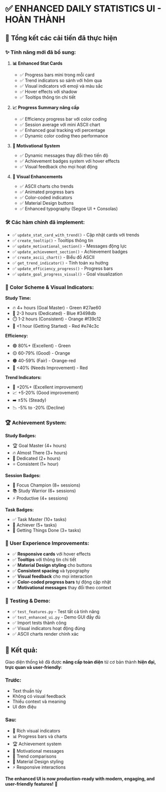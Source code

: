 # ✅ ENHANCED DAILY STATISTICS UI - HOÀN THÀNH

## 🎯 Tổng kết các cải tiến đã thực hiện

### ✨ **Tính năng mới đã bổ sung:**

1. **📊 Enhanced Stat Cards**
   - ✅ Progress bars mini trong mỗi card
   - ✅ Trend indicators so sánh với hôm qua
   - ✅ Visual indicators với emoji và màu sắc
   - ✅ Hover effects với shadow
   - ✅ Tooltips thông tin chi tiết

2. **📈 Progress Summary nâng cấp**
   - ✅ Efficiency progress bar với color coding
   - ✅ Session average với mini ASCII chart
   - ✅ Enhanced goal tracking với percentage
   - ✅ Dynamic color coding theo performance

3. **💝 Motivational System**
   - ✅ Dynamic messages thay đổi theo tiến độ
   - ✅ Achievement badges system với hover effects
   - ✅ Visual feedback cho mọi hoạt động

4. **🎨 Visual Enhancements**
   - ✅ ASCII charts cho trends
   - ✅ Animated progress bars
   - ✅ Color-coded indicators
   - ✅ Material Design buttons
   - ✅ Enhanced typography (Segoe UI + Consolas)

### 🛠️ **Các hàm chính đã implement:**

- ✅ `update_stat_card_with_trend()` - Cập nhật cards với trends
- ✅ `create_tooltip()` - Tooltips thông tin
- ✅ `update_motivational_section()` - Messages động lực
- ✅ `update_achievement_section()` - Achievement badges
- ✅ `create_ascii_chart()` - Biểu đồ ASCII
- ✅ `get_trend_indicator()` - Tính toán xu hướng
- ✅ `update_efficiency_progress()` - Progress bars
- ✅ `update_goal_progress_visual()` - Goal visualization

### 🎨 **Color Scheme & Visual Indicators:**

**Study Time:**
- 🔥 4+ hours (Goal Master) - Green #27ae60
- 💪 2-3 hours (Dedicated) - Blue #3498db
- ⏱️ 1-2 hours (Consistent) - Orange #f39c12
- 🎯 <1 hour (Getting Started) - Red #e74c3c

**Efficiency:**
- 🟢 80%+ (Excellent) - Green
- 🟡 60-79% (Good) - Orange
- 🟠 40-59% (Fair) - Orange-red
- 🔴 <40% (Needs Improvement) - Red

**Trend Indicators:**
- 🚀 +20%+ (Excellent improvement)
- 📈 +5-20% (Good improvement)
- ➡️ ±5% (Steady)
- 📉 -5% to -20% (Decline)

### 🏆 **Achievement System:**

**Study Badges:**
- 🏆 Goal Master (4+ hours)
- 🔥 Almost There (3+ hours)
- 💪 Dedicated (2+ hours)
- ⭐ Consistent (1+ hour)

**Session Badges:**
- 🎯 Focus Champion (8+ sessions)
- 📚 Study Warrior (6+ sessions)
- ⚡ Productive (4+ sessions)

**Task Badges:**
- ✅ Task Master (10+ tasks)
- 🎪 Achiever (5+ tasks)
- 🎨 Getting Things Done (3+ tasks)

### 📱 **User Experience Improvements:**

- ✅ **Responsive cards** với hover effects
- ✅ **Tooltips** với thông tin chi tiết
- ✅ **Material Design styling** cho buttons
- ✅ **Consistent spacing** và typography
- ✅ **Visual feedback** cho mọi interaction
- ✅ **Color-coded progress bars** tự động cập nhật
- ✅ **Motivational messages** thay đổi theo context

### 🧪 **Testing & Demo:**

- ✅ `test_features.py` - Test tất cả tính năng
- ✅ `test_enhanced_ui.py` - Demo GUI đầy đủ
- ✅ Import tests thành công
- ✅ Visual indicators hoạt động đúng
- ✅ ASCII charts render chính xác

## 🚀 **Kết quả:**

Giao diện thống kê đã được **nâng cấp toàn diện** từ cơ bản thành **hiện đại, trực quan và user-friendly**:

### Trước:
- Text thuần túy
- Không có visual feedback
- Thiếu context và meaning
- UI đơn điệu

### Sau:
- 🎨 Rich visual indicators
- 📊 Progress bars và charts
- 🏆 Achievement system
- 💝 Motivational messages
- 🎯 Trend comparisons
- 📱 Material Design styling
- ⚡ Responsive interactions

**The enhanced UI is now production-ready with modern, engaging, and user-friendly features!** 🎉
